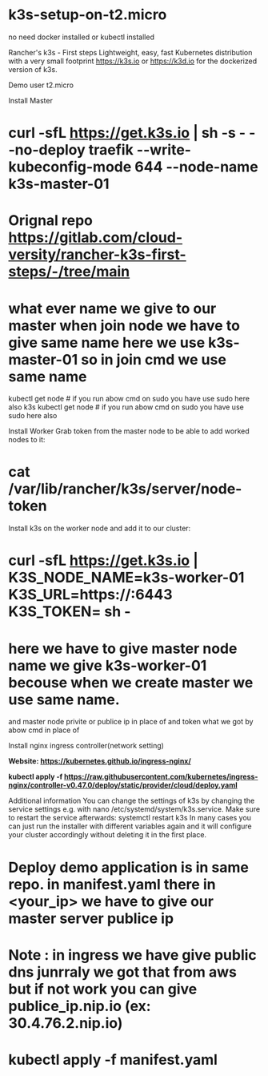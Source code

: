 # k3s-setup-on-t2.micro

no need docker installed or kubectl installed 

Rancher's k3s - First steps
Lightweight, easy, fast Kubernetes distribution with a very small footprint
https://k3s.io or https://k3d.io for the dockerized version of k3s.

Demo
user t2.micro 

Install Master
# curl -sfL https://get.k3s.io | sh -s - --no-deploy traefik --write-kubeconfig-mode 644 --node-name k3s-master-01


# Orignal repo https://gitlab.com/cloud-versity/rancher-k3s-first-steps/-/tree/main

# what ever name we give to our master when join node we have to give same name here we use k3s-master-01 so in join cmd we use same name 

kubectl get  node      # if you run abow cmd on sudo you have use sudo here also 
k3s kubectl get node   # if you run abow cmd on sudo you have use sudo here also

Install Worker
Grab token from the master node to be able to add worked nodes to it:

# cat /var/lib/rancher/k3s/server/node-token

Install k3s on the worker node and add it to our cluster:

# curl -sfL https://get.k3s.io | K3S_NODE_NAME=k3s-worker-01 K3S_URL=https://<IP>:6443 K3S_TOKEN=<TOKEN> sh -

# here we have to give master node name we give k3s-worker-01 becouse when we create master we use same name.
  and master node privite or publice ip in place of <ip> and token what we got by abow cmd in place of <TOKEN> 

Install nginx ingress controller(network setting)

**Website: https://kubernetes.github.io/ingress-nginx/**

**kubectl apply -f https://raw.githubusercontent.com/kubernetes/ingress-nginx/controller-v0.47.0/deploy/static/provider/cloud/deploy.yaml**

Additional information
You can change the settings of k3s by changing the service settings e.g. with nano /etc/systemd/system/k3s.service.
Make sure to restart the service afterwards: systemctl restart k3s
In many cases you can just run the installer with different variables again and it will configure your cluster accordingly without deleting it in the first place.

# Deploy demo application is in same repo. in manifest.yaml there in <your_ip> we have to give our master server publice ip

# Note : in ingress we have give public dns junrraly we got that from aws but if not work you can give publice_ip.nip.io (ex: 30.4.76.2.nip.io)

# kubectl apply -f manifest.yaml
